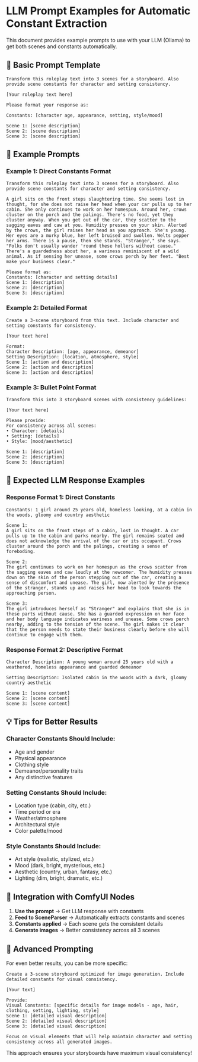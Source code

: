 # LLM Prompt Examples for Automatic Constant Extraction

This document provides example prompts to use with your LLM (Ollama) to get both scenes and constants automatically.

## 🎯 Basic Prompt Template

```
Transform this roleplay text into 3 scenes for a storyboard. Also provide scene constants for character and setting consistency.

[Your roleplay text here]

Please format your response as:

Constants: [character age, appearance, setting, style/mood]

Scene 1: [scene description]
Scene 2: [scene description]
Scene 3: [scene description]
```

## 📝 Example Prompts

### Example 1: Direct Constants Format
```
Transform this roleplay text into 3 scenes for a storyboard. Also provide scene constants for character and setting consistency.

A girl sits on the front steps slaughtering time. She seems lost in thought, for she does not raise her head when your car pulls up to her cabin. She only continues to work on her homespun. Around her, crows cluster on the porch and the palings. There's no food, yet they cluster anyway. When you get out of the car, they scatter to the sagging eaves and caw at you. Humidity presses on your skin. Alerted by the crows, the girl raises her head as you approach. She's young. Her eyes are a murky blue, her left bruised and swollen. Welts pepper her arms. There is a pause, then she stands. "Stranger," she says. "Folks don't usually wander 'round these hollers without cause." There's a guardedness about her, a wariness reminiscent of a wild animal. As if sensing her unease, some crows perch by her feet. "Best make your business clear."

Please format as:
Constants: [character and setting details]
Scene 1: [description]
Scene 2: [description]
Scene 3: [description]
```

### Example 2: Detailed Format
```
Create a 3-scene storyboard from this text. Include character and setting constants for consistency.

[Your text here]

Format:
Character Description: [age, appearance, demeanor]
Setting Description: [location, atmosphere, style]
Scene 1: [action and description]
Scene 2: [action and description]
Scene 3: [action and description]
```

### Example 3: Bullet Point Format
```
Transform this into 3 storyboard scenes with consistency guidelines:

[Your text here]

Please provide:
For consistency across all scenes:
• Character: [details]
• Setting: [details]
• Style: [mood/aesthetic]

Scene 1: [description]
Scene 2: [description]
Scene 3: [description]
```

## 🎨 Expected LLM Response Examples

### Response Format 1: Direct Constants
```
Constants: 1 girl around 25 years old, homeless looking, at a cabin in the woods, gloomy and country aesthetic

Scene 1:
A girl sits on the front steps of a cabin, lost in thought. A car pulls up to the cabin and parks nearby. The girl remains seated and does not acknowledge the arrival of the car or its occupant. Crows cluster around the porch and the palings, creating a sense of foreboding.

Scene 2:
The girl continues to work on her homespun as the crows scatter from the sagging eaves and caw loudly at the newcomer. The humidity presses down on the skin of the person stepping out of the car, creating a sense of discomfort and unease. The girl, now alerted by the presence of the stranger, stands up and raises her head to look towards the approaching person.

Scene 3:
The girl introduces herself as "Stranger" and explains that she is in these parts without cause. She has a guarded expression on her face and her body language indicates wariness and unease. Some crows perch nearby, adding to the tension of the scene. The girl makes it clear that the person needs to state their business clearly before she will continue to engage with them.
```

### Response Format 2: Descriptive Format
```
Character Description: A young woman around 25 years old with a weathered, homeless appearance and guarded demeanor

Setting Description: Isolated cabin in the woods with a dark, gloomy country aesthetic

Scene 1: [scene content]
Scene 2: [scene content]
Scene 3: [scene content]
```

## 💡 Tips for Better Results

### Character Constants Should Include:
- Age and gender
- Physical appearance
- Clothing style
- Demeanor/personality traits
- Any distinctive features

### Setting Constants Should Include:
- Location type (cabin, city, etc.)
- Time period or era
- Weather/atmosphere
- Architectural style
- Color palette/mood

### Style Constants Should Include:
- Art style (realistic, stylized, etc.)
- Mood (dark, bright, mysterious, etc.)
- Aesthetic (country, urban, fantasy, etc.)
- Lighting (dim, bright, dramatic, etc.)

## 🔧 Integration with ComfyUI Nodes

1. **Use the prompt** → Get LLM response with constants
2. **Feed to SceneParser** → Automatically extracts constants and scenes
3. **Constants applied** → Each scene gets the consistent details
4. **Generate images** → Better consistency across all 3 scenes

## 🚀 Advanced Prompting

For even better results, you can be more specific:

```
Create a 3-scene storyboard optimized for image generation. Include detailed constants for visual consistency.

[Your text]

Provide:
Visual Constants: [specific details for image models - age, hair, clothing, setting, lighting, style]
Scene 1: [detailed visual description]
Scene 2: [detailed visual description]  
Scene 3: [detailed visual description]

Focus on visual elements that will help maintain character and setting consistency across all generated images.
```

This approach ensures your storyboards have maximum visual consistency!
